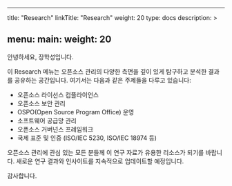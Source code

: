 
---
title: "Research"
linkTitle: "Research"
weight: 20
type: docs
description: >
  
menu:
  main:
    weight: 20
---
 
안녕하세요, 장학성입니다. 

이 Research 메뉴는 오픈소스 관리의 다양한 측면을 깊이 있게 탐구하고 분석한 결과를 공유하는 공간입니다. 여기서는 다음과 같은 주제들을 다루고 있습니다:

- 오픈소스 라이선스 컴플라이언스
- 오픈소스 보안 관리
- OSPO(Open Source Program Office) 운영
- 소프트웨어 공급망 관리
- 오픈소스 거버넌스 프레임워크
- 국제 표준 및 인증 (ISO/IEC 5230, ISO/IEC 18974 등)

오픈소스 관리에 관심 있는 모든 분들께 이 연구 자료가 유용한 리소스가 되기를 바랍니다. 새로운 연구 결과와 인사이트를 지속적으로 업데이트할 예정입니다. 

감사합니다. 